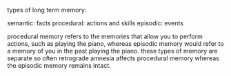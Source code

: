 types of long term memory:

semantic: facts
procedural: actions and skills
episodic: events 

procedural memory refers to the memories that allow you to perform actions, such as playing the piano, whereas episodic memory would refer to a memory of you in the past playing the piano. these types of memory are separate so often retrograde amnesia affects procedural memory whereas the episodic memory remains intact.